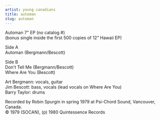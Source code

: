 ```yaml
---
artist: young canadians
title: automan
slug: automan
---
```

Automan 7" EP (no catalog #)  
(bonus single inside the first 500 copies of 12&rdquo; Hawaii EP)  
  
Side A  
Automan (Bergmann/Bescott)  
  
Side B  
Don't Tell Me (Bergmann/Bescott)  
Where Are You (Bescott)  
  
Art Bergmann: vocals, guitar  
Jim Bescott: bass, vocals (lead vocals on Where Are You)  
Barry Taylor: drums  
  
Recorded by Robin Spurgin in spring 1979 at Psi-Chord Sound, Vancouver, Canada.  
&copy; 1979 (SOCAN), (p) 1980 Quintessence Records  
